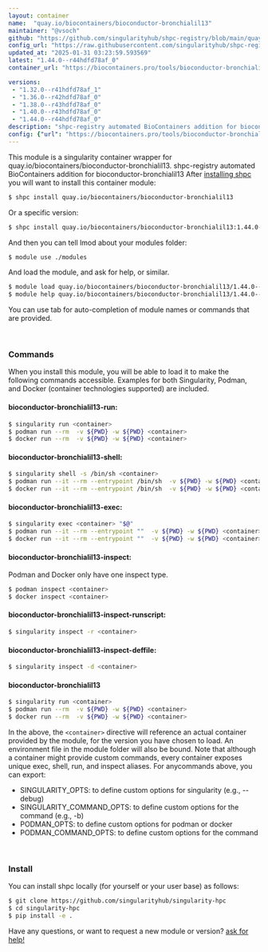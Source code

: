 ```yaml
---
layout: container
name:  "quay.io/biocontainers/bioconductor-bronchialil13"
maintainer: "@vsoch"
github: "https://github.com/singularityhub/shpc-registry/blob/main/quay.io/biocontainers/bioconductor-bronchialil13/container.yaml"
config_url: "https://raw.githubusercontent.com/singularityhub/shpc-registry/main/quay.io/biocontainers/bioconductor-bronchialil13/container.yaml"
updated_at: "2025-01-31 03:23:59.593569"
latest: "1.44.0--r44hdfd78af_0"
container_url: "https://biocontainers.pro/tools/bioconductor-bronchialil13"

versions:
 - "1.32.0--r41hdfd78af_1"
 - "1.36.0--r42hdfd78af_0"
 - "1.38.0--r43hdfd78af_0"
 - "1.40.0--r43hdfd78af_0"
 - "1.44.0--r44hdfd78af_0"
description: "shpc-registry automated BioContainers addition for bioconductor-bronchialil13"
config: {"url": "https://biocontainers.pro/tools/bioconductor-bronchialil13", "maintainer": "@vsoch", "description": "shpc-registry automated BioContainers addition for bioconductor-bronchialil13", "latest": {"1.44.0--r44hdfd78af_0": "sha256:6ad32fe6a37f3bb0db93b2df4592b906d3c3e0be8e13d29879ed7078553573af"}, "tags": {"1.32.0--r41hdfd78af_1": "sha256:aa28300dbc398dde2bef8283de9bf88856eccad1bda88bab934ba853c316e81a", "1.36.0--r42hdfd78af_0": "sha256:52b5891e18d1f69308f1aa841e5c4a50193609a0af5c837c23d3b451e69aacd4", "1.38.0--r43hdfd78af_0": "sha256:3e5f77628518da7bcd220997fa54df1177c996ea0fc2572691c87a0d0ccfce4c", "1.40.0--r43hdfd78af_0": "sha256:85f7b8207c74d2dd60f59e3bb0d2116b9fc6dc736a1cca2c037b7010e5f1a530", "1.44.0--r44hdfd78af_0": "sha256:6ad32fe6a37f3bb0db93b2df4592b906d3c3e0be8e13d29879ed7078553573af"}, "docker": "quay.io/biocontainers/bioconductor-bronchialil13"}
---
```


This module is a singularity container wrapper for quay.io/biocontainers/bioconductor-bronchialil13.
shpc-registry automated BioContainers addition for bioconductor-bronchialil13
After [installing shpc](#install) you will want to install this container module:


```bash
$ shpc install quay.io/biocontainers/bioconductor-bronchialil13
```

Or a specific version:

```bash
$ shpc install quay.io/biocontainers/bioconductor-bronchialil13:1.44.0--r44hdfd78af_0
```

And then you can tell lmod about your modules folder:

```bash
$ module use ./modules
```

And load the module, and ask for help, or similar.

```bash
$ module load quay.io/biocontainers/bioconductor-bronchialil13/1.44.0--r44hdfd78af_0
$ module help quay.io/biocontainers/bioconductor-bronchialil13/1.44.0--r44hdfd78af_0
```

You can use tab for auto-completion of module names or commands that are provided.

<br>

### Commands

When you install this module, you will be able to load it to make the following commands accessible.
Examples for both Singularity, Podman, and Docker (container technologies supported) are included.

#### bioconductor-bronchialil13-run:

```bash
$ singularity run <container>
$ podman run --rm  -v ${PWD} -w ${PWD} <container>
$ docker run --rm  -v ${PWD} -w ${PWD} <container>
```

#### bioconductor-bronchialil13-shell:

```bash
$ singularity shell -s /bin/sh <container>
$ podman run --it --rm --entrypoint /bin/sh  -v ${PWD} -w ${PWD} <container>
$ docker run --it --rm --entrypoint /bin/sh  -v ${PWD} -w ${PWD} <container>
```

#### bioconductor-bronchialil13-exec:

```bash
$ singularity exec <container> "$@"
$ podman run --it --rm --entrypoint ""  -v ${PWD} -w ${PWD} <container> "$@"
$ docker run --it --rm --entrypoint ""  -v ${PWD} -w ${PWD} <container> "$@"
```

#### bioconductor-bronchialil13-inspect:

Podman and Docker only have one inspect type.

```bash
$ podman inspect <container>
$ docker inspect <container>
```

#### bioconductor-bronchialil13-inspect-runscript:

```bash
$ singularity inspect -r <container>
```

#### bioconductor-bronchialil13-inspect-deffile:

```bash
$ singularity inspect -d <container>
```



#### bioconductor-bronchialil13

```bash
$ singularity run <container>
$ podman run --rm  -v ${PWD} -w ${PWD} <container>
$ docker run --rm  -v ${PWD} -w ${PWD} <container>
```


In the above, the `<container>` directive will reference an actual container provided
by the module, for the version you have chosen to load. An environment file in the
module folder will also be bound. Note that although a container
might provide custom commands, every container exposes unique exec, shell, run, and
inspect aliases. For anycommands above, you can export:

 - SINGULARITY_OPTS: to define custom options for singularity (e.g., --debug)
 - SINGULARITY_COMMAND_OPTS: to define custom options for the command (e.g., -b)
 - PODMAN_OPTS: to define custom options for podman or docker
 - PODMAN_COMMAND_OPTS: to define custom options for the command

<br>

### Install

You can install shpc locally (for yourself or your user base) as follows:

```bash
$ git clone https://github.com/singularityhub/singularity-hpc
$ cd singularity-hpc
$ pip install -e .
```

Have any questions, or want to request a new module or version? [ask for help!](https://github.com/singularityhub/singularity-hpc/issues)